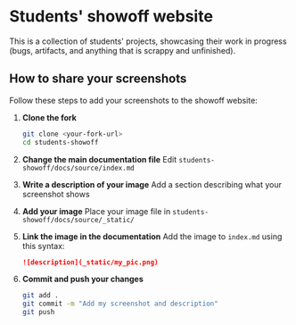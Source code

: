 # Students' showoff website

This is a collection of students' projects, showcasing their work in progress (bugs, artifacts, and anything that is scrappy and unfinished).

## How to share your screenshots

Follow these steps to add your screenshots to the showoff website:

1. **Clone the fork**
   ```bash
   git clone <your-fork-url>
   cd students-showoff
   ```

2. **Change the main documentation file**
   Edit `students-showoff/docs/source/index.md`

3. **Write a description of your image**
   Add a section describing what your screenshot shows

4. **Add your image**
   Place your image file in `students-showoff/docs/source/_static/`

5. **Link the image in the documentation**
   Add the image to `index.md` using this syntax:
   ```markdown
   ![description](_static/my_pic.png)
   ```

6. **Commit and push your changes**
   ```bash
   git add .
   git commit -m "Add my screenshot and description"
   git push
   ```
